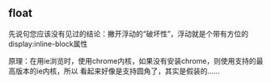 ## float
先说句您应该没有见过的结论：撇开浮动的“破坏性”，浮动就是个带有方位的display:inline-block属性


<meta http-equiv="X-UA-Compatible" content="IE=edge,chrome=1" />  
 原理：在用ie浏览时，使用chrome内核，如果没有安装chrome，则使用支持的最高版本的ie内核，所以 看起来好像是支持圆角了，其实是假装的……

